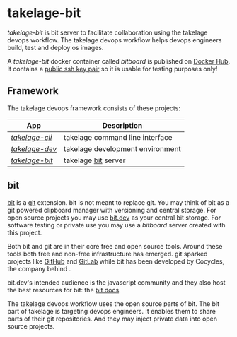 # takelage-bit

*takelage-bit* is bit server to facilitate collaboration
using the takelage devops workflow.
The takelage devops workflow helps devops engineers
build, test and deploy os images.

A *takelage-bit* docker container called *bitboard* is published on 
[Docker Hub](https://hub.docker.com/r/takelage/bitboard).
It contains a 
[public ssh key pair](ansible/roles/takel-bit-server/files)
so it is usable for testing purposes only!

## Framework

The takelage devops framework consists of these projects:

| App | Description |
| --- | ----------- |
| *[takelage-cli](https://github.com/geospin-takelage/takelage-cli)* | takelage command line interface |
| *[takelage-dev](https://github.com/geospin-takelage/takelage-dev)* | takelage development environment |
| *[takelage-bit](https://github.com/geospin-takelage/takelage-bit)* | takelage [bit](https://github.com/teambit/bit) server | 

## bit

[bit](https://github.com/teambit/bit) is a 
[git](https://git-scm.com) extension.
bit is not meant to replace git.
You may think of bit as a git powered clipboard manager
with versioning and central storage.
For open source projects you may use [bit.dev](https://bit.dev)
as your central bit storage.
For software testing or private use you may use a *bitboard* server
created with this project.

Both bit and git are in their core free and open source tools.
Around these tools both free and non-free infrastructure has emerged.
git sparked projects like [GitHub](https://github.com) and 
[GitLab](https://gitlab.com) while bit has been
developed by Cocycles, the company behind .

bit.dev's intended audience is the javascript community and
they also host the best resources for bit: 
the [bit docs](https://docs.bit.dev/docs/faq).

The takelage devops workflow uses the open source parts of bit.
The bit part of takelage is targeting devops engineers.
It enables them to share parts of their git repositories.
And they may inject private data into open source projects.
